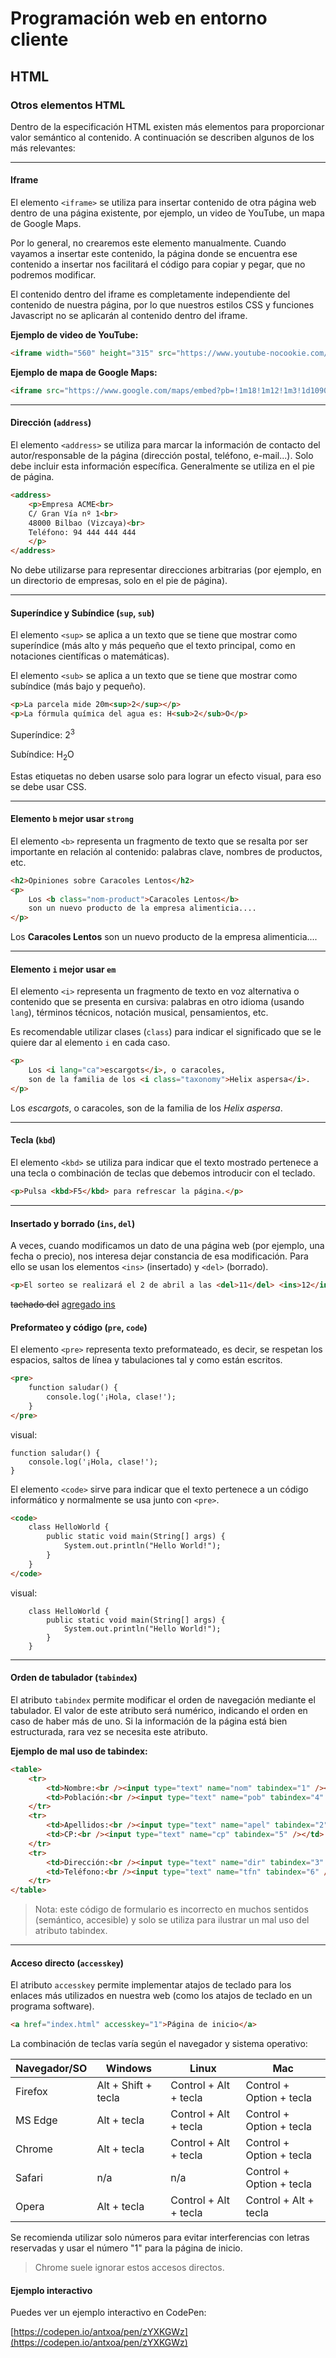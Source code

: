 # Programación web en entorno cliente
## HTML


### Otros elementos HTML

Dentro de la especificación HTML existen más elementos para proporcionar valor semántico al contenido. A continuación se describen algunos de los más relevantes:

---


#### Iframe

El elemento `<iframe>` se utiliza para insertar contenido de otra página web dentro de una página existente, por ejemplo, un video de YouTube, un mapa de Google Maps.

Por lo general, no crearemos este elemento manualmente. Cuando vayamos a insertar este contenido, la página donde se encuentra ese contenido a insertar nos facilitará el código para copiar y pegar, que no podremos modificar.

El contenido dentro del iframe es completamente independiente del contenido de nuestra página, por lo que nuestros estilos CSS y funciones Javascript no se aplicarán al contenido dentro del iframe.

**Ejemplo de video de YouTube:**
```html
<iframe width="560" height="315" src="https://www.youtube-nocookie.com/embed/pxUSYa3u7rs?si=mC4gi8Z2YPkzV2Ad" title="YouTube video player" frameborder="0" allow="accelerometer; autoplay; clipboard-write; encrypted-media; gyroscope; picture-in-picture; web-share" allowfullscreen></iframe>
```

**Ejemplo de mapa de Google Maps:**
```html
<iframe src="https://www.google.com/maps/embed?pb=!1m18!1m12!1m3!1d10902.285379700763!2d-2.9266834000090793!3d43.371624242320614!2m3!1f0!2f0!3f0!3m2!1i1024!2i768!4f13.1!3m3!1m2!1s0xd4e4361a5f31b31%3A0x96d1894e7b4b6d9!2sCastillo%20de%20Butr%C3%B3n%2C%20Bo.%20Butron%2C%2012%2C%2048110%20Gatica%2C%20Vizcaya!5e0!3m2!1ses!2ses!4v1710369254055!5m2!1ses!2ses" width="600" height="450" style="border:0;" allowfullscreen="" loading="lazy" referrerpolicy="no-referrer-when-downgrade"></iframe>
```

---


#### Dirección (`address`)

El elemento `<address>` se utiliza para marcar la información de contacto del autor/responsable de la página (dirección postal, teléfono, e-mail...). Solo debe incluir esta información específica. Generalmente se utiliza en el pie de página.

```html
<address>
	<p>Empresa ACME<br>
	C/ Gran Vía nº 1<br>
	48000 Bilbao (Vizcaya)<br>
	Teléfono: 94 444 444 444
	</p>
</address>
```

No debe utilizarse para representar direcciones arbitrarias (por ejemplo, en un directorio de empresas, solo en el pie de página).

---


#### Superíndice y Subíndice (`sup`, `sub`)

El elemento `<sup>` se aplica a un texto que se tiene que mostrar como superíndice (más alto y más pequeño que el texto principal, como en notaciones científicas o matemáticas).

El elemento `<sub>` se aplica a un texto que se tiene que mostrar como subíndice (más bajo y pequeño).

```html
<p>La parcela mide 20m<sup>2</sup></p>
<p>La fórmula química del agua es: H<sub>2</sub>O</p>
```
Superíndice: 2<sup>3</sup>

Subíndice: H<sub>2</sub>O

Estas etiquetas no deben usarse solo para lograr un efecto visual, para eso se debe usar CSS.

---


#### Elemento `b` mejor usar `strong`

El elemento `<b>` representa un fragmento de texto que se resalta por ser importante en relación al contenido: palabras clave, nombres de productos, etc.

```html
<h2>Opiniones sobre Caracoles Lentos</h2>
<p>
	Los <b class="nom-product">Caracoles Lentos</b>
	son un nuevo producto de la empresa alimenticia....
</p>
```
Los **Caracoles Lentos** son un nuevo producto de la empresa alimenticia....

---


#### Elemento `i` mejor usar `em`

El elemento `<i>` representa un fragmento de texto en voz alternativa o contenido que se presenta en cursiva: palabras en otro idioma (usando `lang`), términos técnicos, notación musical, pensamientos, etc.

Es recomendable utilizar clases (`class`) para indicar el significado que se le quiere dar al elemento `i` en cada caso.

```html
<p>
	Los <i lang="ca">escargots</i>, o caracoles,
	son de la familia de los <i class="taxonomy">Helix aspersa</i>.
</p>
```
Los *escargots*, o caracoles, son de la familia de los *Helix aspersa*.

---


#### Tecla (`kbd`)

El elemento `<kbd>` se utiliza para indicar que el texto mostrado pertenece a una tecla o combinación de teclas que debemos introducir con el teclado.

```html
<p>Pulsa <kbd>F5</kbd> para refrescar la página.</p>
```
---


#### Insertado y borrado (`ins`, `del`)

A veces, cuando modificamos un dato de una página web (por ejemplo, una fecha o precio), nos interesa dejar constancia de esa modificación. Para ello se usan los elementos `<ins>` (insertado) y `<del>` (borrado).

```html
<p>El sorteo se realizará el 2 de abril a las <del>11</del> <ins>12</ins> de la mañana.</p>
```
~~tachado del~~ <ins>agregado ins</ins>

#### Preformateo y código (`pre`, `code`)

El elemento `<pre>` representa texto preformateado, es decir, se respetan los espacios, saltos de línea y tabulaciones tal y como están escritos.

```html
<pre>
	function saludar() {
		console.log('¡Hola, clase!');
	}
</pre>
```
visual:

	function saludar() {
		console.log('¡Hola, clase!');
	}


El elemento `<code>` sirve para indicar que el texto pertenece a un código informático y normalmente se usa junto con `<pre>`.

```html
<code>
	class HelloWorld {
		public static void main(String[] args) {
			System.out.println("Hello World!");
		}
	}
</code>
```
visual:
```
	class HelloWorld {
		public static void main(String[] args) {
			System.out.println("Hello World!");
		}
	}
```

---


#### Orden de tabulador (`tabindex`)

El atributo `tabindex` permite modificar el orden de navegación mediante el tabulador. El valor de este atributo será numérico, indicando el orden en caso de haber más de uno. Si la información de la página está bien estructurada, rara vez se necesita este atributo.

**Ejemplo de mal uso de tabindex:**

```html
<table>
	<tr>
		<td>Nombre:<br /><input type="text" name="nom" tabindex="1" /></td>
		<td>Población:<br /><input type="text" name="pob" tabindex="4" /></td>
	</tr>
	<tr>
		<td>Apellidos:<br /><input type="text" name="apel" tabindex="2" /></td>
		<td>CP:<br /><input type="text" name="cp" tabindex="5" /></td>
	</tr>
	<tr>
		<td>Dirección:<br /><input type="text" name="dir" tabindex="3" /></td>
		<td>Teléfono:<br /><input type="text" name="tfn" tabindex="6" /></td>
	</tr>
</table>
```

> Nota: este código de formulario es incorrecto en muchos sentidos (semántico, accesible) y solo se utiliza para ilustrar un mal uso del atributo tabindex.

---


#### Acceso directo (`accesskey`)

El atributo `accesskey` permite implementar atajos de teclado para los enlaces más utilizados en nuestra web (como los atajos de teclado en un programa software).

```html
<a href="index.html" accesskey="1">Página de inicio</a>
```

La combinación de teclas varía según el navegador y sistema operativo:

| Navegador/SO | Windows             | Linux                 | Mac                      |
| ------------ | ------------------- | --------------------- | ------------------------ |
| Firefox      | Alt + Shift + tecla | Control + Alt + tecla | Control + Option + tecla |
| MS Edge      | Alt + tecla         | Control + Alt + tecla | Control + Option + tecla |
| Chrome       | Alt + tecla         | Control + Alt + tecla | Control + Option + tecla |
| Safari       | n/a                 | n/a                   | Control + Option + tecla |
| Opera        | Alt + tecla         | Control + Alt + tecla | Control + Alt + tecla    |

Se recomienda utilizar solo números para evitar interferencias con letras reservadas y usar el número "1" para la página de inicio.

> Chrome suele ignorar estos accesos directos.

#### Ejemplo interactivo

Puedes ver un ejemplo interactivo en CodePen:

[https://codepen.io/antxoa/pen/zYXKGWz](https://codepen.io/antxoa/pen/zYXKGWz)

